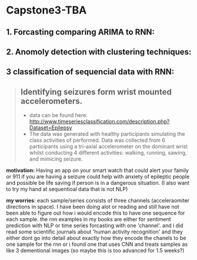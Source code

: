 # Capstone3-TBA

## 1. **Forcasting comparing ARIMA to RNN:**



## 2. **Anomoly detection with clustering techniques:**



## **3 classification of sequencial data with RNN:** 
>## Identifying seizures form wrist mounted accelerometers.
> - data can be found here: http://www.timeseriesclassification.com/description.php?Dataset=Epilepsy<br>
>- The data was generated with healthy participants simulating the class activities of performed. Data was collected from 6 participants using a tri-axial accelerometer on the dominant wrist whilst conducting 4 different activities: walking, running, sawing, and mimicing seizure. 

**motivation:** Having an app on your smart watch that could alert your family or 911 if you are having a seizure could help with anxiety of epileptic people and possible be life saving if person is in a dangerous situation. (I also want to try my hand at sequentioal data that is not NLP)

**my worries**: each sample/series consists of three channels (acceleraomiter directions in space). I have been doing alot or reading and still have not been able to figure out how i would encode this to have one sequence for each sample. the rnn examples in my books are either for sentiment  prediction with NLP or time series forcasting with one 'channel'. and i did read some scientific journals about 'human activity recognition' and they either dont go into detail about exactly how they encode the chanels to be one sample for the rnn or i found one that uses CNN and treats samples as like 3 dementional images (so maybe this is too advanced for 1.5 weeks?)





